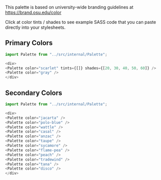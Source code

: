 
This palette is based on university-wide branding guidelines at https://brand.osu.edu/color

Click at color tints / shades to see example SASS code that you can paste directly into your stylesheets.

## Primary Colors

```js
import Palette from "../src/internal/Palette";

<div>
<Palette color="scarlet" tints={[]} shades={[20, 30, 40, 50, 60]} />
<Palette color="gray" />
</div>
```

## Secondary Colors

```js
import Palette from "../src/internal/Palette";

<div>
<Palette color="jacarta" />
<Palette color="polo-blue" />
<Palette color="wattle" />
<Palette color="casal" />
<Palette color="anzac" />
<Palette color="taupe" />
<Palette color="sycamore" />
<Palette color="flame-pea" />
<Palette color="peach" />
<Palette color="tradewind" />
<Palette color="tana" />
<Palette color="disco" />
</div>
```

